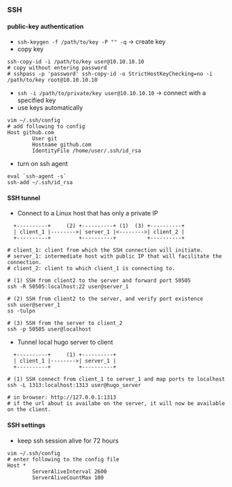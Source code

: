 ### SSH
#### public-key authentication
* `ssh-keygen -f /path/to/key -P "" -q` -> create key
* copy key
```
ssh-copy-id -i /path/to/key user@10.10.10.10
# copy without entering password
# sshpass -p 'password' ssh-copy-id -o StrictHostKeyChecking=no -i /path/to/key root@10.10.10.10
```
* `ssh -i /path/to/private/key user@10.10.10.10` -> connect with a specified key
* use keys automatically
```
vim ~/.ssh/config
# add following to config
Host github.com
        User git
        Hostname github.com
        IdentityFile /home/user/.ssh/id_rsa
```

* turn on ssh agent
```
eval `ssh-agent -s`
ssh-add ~/.ssh/id_rsa
```

#### SSH tunnel
* Connect to a Linux host that has only a private IP
```                                             
  +----------+     (2) +----------+ (1)  (3) +----------+     
  | client_1 |-------->| server_1 |<-------->| client_2 |     
  +----------+         +----------+          +----------+    
 
# client_1: client from which the SSH connection will initiate.
# server_1: intermediate host with public IP that will facilitate the connection.
# client_2: client to which client_1 is connecting to.

# (1) SSH from client2 to the server and forward port 50505
ssh -R 50505:localhost:22 user@server_1

# (2) SSH from client2 to the server, and verify port existence
ssh user@server_1
ss -tulpn

# (3) SSH from the server to client_2
ssh -p 50505 user@localhost
```

* Tunnel local hugo server to client
```
  +----------+     (1) +----------+ 
  | client_1 |-------->| server_1 |
  +----------+         +----------+

# (1) SSH connect from client_1 to server_1 and map ports to localhost
ssh -L 1313:localhost:1313 user@hugo_server

# in browser: http://127.0.0.1:1313
# if the url about is availabe on the server, it will now be available on the client.
```

#### SSH settings
* keep ssh session alive for 72 hours
```
vim ~/.ssh/config
# enter following to the config file
Host *
        ServerAliveInterval 2600
        ServerAliveCountMax 100
```
